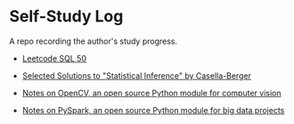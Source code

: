 <h1>Self-Study Log</h1>

A repo recording the author's study progress.

* [Leetcode SQL 50](leetcodesql50/README.md)

* [Selected Solutions to "Statistical Inference" by Casella-Berger](berger_casella_statistical_inference/README.md)

* [Notes on OpenCV, an open source Python module for computer vision](opencv_practice)

* [Notes on PySpark, an open source Python module for big data projects](pyspark_practice/README.md)